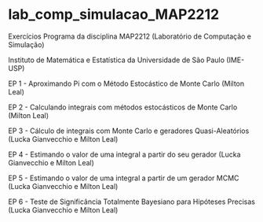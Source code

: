 # lab_comp_simulacao_MAP2212
Exercícios Programa da disciplina MAP2212 (Laboratório de Computação e Simulação)

Instituto de Matemática e Estatística da Universidade de São Paulo (IME-USP)

EP 1 - Aproximando Pi com o Método Estocástico de Monte Carlo (Milton Leal)

EP 2 - Calculando integrais com métodos estocásticos de Monte Carlo (Milton Leal)

EP 3 - Cálculo de integrais com Monte Carlo e geradores Quasi-Aleatórios (Lucka Gianvecchio e Milton Leal)

EP 4 - Estimando o valor de uma integral a partir do seu gerador (Lucka Gianvecchio e Milton Leal)

EP 5 - Estimando o valor de uma integral a partir de um gerador MCMC (Lucka Gianvecchio e Milton Leal)

EP 6 - Teste de Significância Totalmente Bayesiano para Hipóteses Precisas (Lucka Gianvecchio e Milton Leal)


